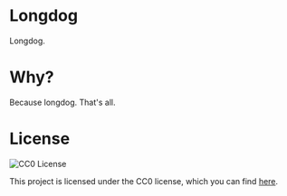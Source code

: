 # Longdog

Longdog.

# Why?

Because longdog. That's all.

# License

![CC0 License](http://i.creativecommons.org/p/zero/1.0/88x31.png)

This project is licensed under the CC0 license, which you can find [here](LICENSE.md).
